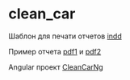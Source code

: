 # clean_car

Шаблон для печати отчетов [indd](https://github.com/IlyaGar/clean_car/blob/master/examples%20template/tamplate.indd)

Пример отчета [pdf1](https://github.com/IlyaGar/clean_car/blob/master/examples%20template/John_Wick_2020-04-19.pdf) и [pdf2](https://github.com/IlyaGar/clean_car/blob/master/examples%20template/Michael_Scott_2020-04-20.pdf)

Angular проект [CleanCarNg](https://github.com/IlyaGar/clean_car/tree/master/CleanCarNg)

